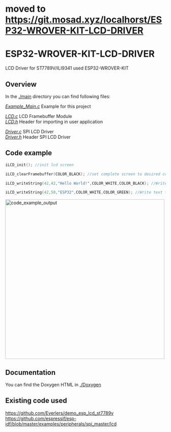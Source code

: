 # moved to https://git.mosad.xyz/localhorst/ESP32-WROVER-KIT-LCD-DRIVER

# ESP32-WROVER-KIT-LCD-DRIVER

LCD Driver for ST7789V/ILI9341 used ESP32-WROVER-KIT

## Overview

In the  [./main](https://git.mosad.xyz/localhorst/ESP32-WROVER-KIT-LCD-DRIVER/src/branch/master/main) directory you can find following files:

[_Example_Main.c_](https://git.mosad.xyz/localhorst/ESP32-WROVER-KIT-LCD-DRIVER/src/branch/master/main/Example_Main.c)  Example for this project

[_LCD.c_](https://git.mosad.xyz/localhorst/ESP32-WROVER-KIT-LCD-DRIVER/src/branch/master/main/LCD.c)           LCD Framebuffer Module  
[_LCD.h_](https://git.mosad.xyz/localhorst/ESP32-WROVER-KIT-LCD-DRIVER/src/branch/master/main/LCD.h)           Header for importing in user application  

[_Driver.c_](https://git.mosad.xyz/localhorst/ESP32-WROVER-KIT-LCD-DRIVER/src/branch/master/main/Driver.c)        SPI LCD Driver  
[_Driver.h_](https://git.mosad.xyz/localhorst/ESP32-WROVER-KIT-LCD-DRIVER/src/branch/master/main/Driver.h)        Header SPI LCD Driver  

## Code example

``` c
iLCD_init(); //init lcd screen

iLCD_clearFramebuffer(COLOR_BLACK); //set complete screen to desired color

iLCD_writeString(42,42,"Hello World!",COLOR_WHITE,COLOR_BLACK); //Write text to screen

iLCD_writeString(42,50,"ESP32",COLOR_WHITE,COLOR_GREEN); //Write text to screen
```

<img src="https://git.mosad.xyz/localhorst/ESP32-WROVER-KIT-LCD-DRIVER/raw/branch/master/code_example_output.png" alt="code_example_output" width="500"/>

## Documentation

You can find the Doxygen HTML in [./Doxygen](https://git.mosad.xyz/localhorst/ESP32-WROVER-KIT-LCD-DRIVER/src/branch/master/Doxygen/html)

## Existing code used
https://github.com/Everlers/demo_esp_lcd_st7789v  
https://github.com/espressif/esp-idf/blob/master/examples/peripherals/spi_master/lcd
